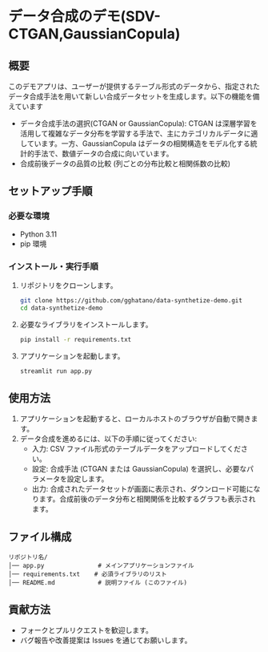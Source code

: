 # データ合成のデモ(SDV-CTGAN,GaussianCopula)

## 概要

このデモアプリは、ユーザーが提供するテーブル形式のデータから、指定されたデータ合成手法を用いて新しい合成データセットを生成します。以下の機能を備えています

- データ合成手法の選択(CTGAN or GaussianCopula): CTGAN は深層学習を活用して複雑なデータ分布を学習する手法で、主にカテゴリカルデータに適しています。一方、GaussianCopula はデータの相関構造をモデル化する統計的手法で、数値データの合成に向いています。
- 合成前後データの品質の比較 (列ごとの分布比較と相関係数の比較)


## セットアップ手順

### 必要な環境

- Python 3.11 
- pip 環境

### インストール・実行手順

1. リポジトリをクローンします。

   ```bash
   git clone https://github.com/gghatano/data-synthetize-demo.git
   cd data-synthetize-demo
   ```

2. 必要なライブラリをインストールします。

   ```bash
   pip install -r requirements.txt
   ```

3. アプリケーションを起動します。

   ```bash
   streamlit run app.py
   ```

## 使用方法

1. アプリケーションを起動すると、ローカルホストのブラウザが自動で開きます。
2. データ合成を進めるには、以下の手順に従ってください:
   - 入力: CSV ファイル形式のテーブルデータをアップロードしてください。
   - 設定: 合成手法 (CTGAN または GaussianCopula) を選択し、必要なパラメータを設定します。
   - 出力: 合成されたデータセットが画面に表示され、ダウンロード可能になります。合成前後のデータ分布と相関関係を比較するグラフも表示されます。



## ファイル構成

```
リポジトリ名/
│── app.py               # メインアプリケーションファイル
│── requirements.txt    # 必須ライブラリのリスト
│── README.md            # 説明ファイル (このファイル)
```

## 貢献方法

- フォークとプルリクエストを歓迎します。
- バグ報告や改善提案は Issues を通じてお願いします。

##
